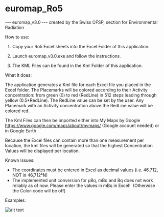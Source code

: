 # euromap_Ro5

--- euromap_v3.0 ---
created by the Swiss OFSP, section for Environmental Radiation


How to use:

1. Copy your Ro5 Excel sheets into the Excel Folder of this application.

2. Launch euromap_v3.0.exe and follow the instructions.

3. The KML Files can be found in the Kml Folder of this application.


What it does:

The application generates a Kml file for each Excel file you placed in the Excel folder.
The Placemarks will be colored according to their Activity concentration: 
from green (0) to red (RedLine) in 512 steps leading through yellow (0.5*RedLine).
The RedLine value can be set by the user.
Any Placemark with an Activity concentration above the RedLine value will be colored red.


The Kml Files can then be imported either into My Maps by Google https://www.google.com/maps/about/mymaps/ (Google account needed) or in Google Earth

Because the Excel files can contain more than one measurement per location,
the kml files will be generated so that the highest Concentration Values will be displayed per location.


Known Issues:

- The coordinates must be entered in Excel as decimal values (i.e. 46.712, NOT in 46,712°N)
- The implemented unit conversion for µBq, mBq and Bq does not work reliably as of now. Please enter the values in mBq in Excel!  (Otherwise the Color-code will be off)


Examples:

![alt text](https://github.com/strbag/euromap_Ro5/edit/master/Example_Map.png)
